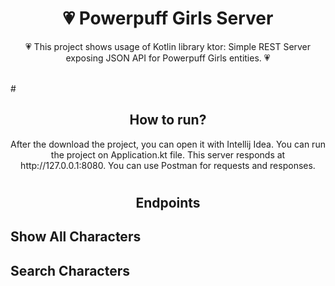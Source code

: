 #  <h1 align="center">💗 Powerpuff Girls Server</h1>

<p align="center">  
💗 This project shows usage of Kotlin library ktor: Simple REST Server exposing JSON API for Powerpuff Girls entities. 💗
</p>
</br>
# <h2 align="center">How to run?</h2>
<p align="center"> 
After the download the project, you can open it with Intellij Idea. 
You can run the project on Application.kt file.
This server responds at http://127.0.0.1:8080.
You can use Postman for requests and responses.
</p>

# <h2 align="center">Endpoints</h2>
## Show All Characters 
## Search Characters 
